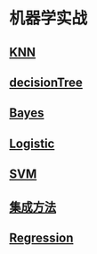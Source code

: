 # 机器学实战
## [KNN](https://github.com/Ruinhuang/MachineLearningInAction/tree/master/KNN)
## [decisionTree](https://github.com/Ruinhuang/MachineLearningInAction/tree/master/decisionTree)
## [Bayes](https://github.com/Ruinhuang/MachineLearningInAction/tree/master/Bayes)
## [Logistic](https://github.com/Ruinhuang/MachineLearningInAction/tree/master/Logistic)
## [SVM](https://github.com/Ruinhuang/MachineLearningInAction/tree/master/SVM)
## [集成方法](https://github.com/Ruinhuang/MachineLearningInAction/tree/master/%E9%9B%86%E6%88%90%E6%96%B9%E6%B3%95)
## [Regression](https://github.com/Ruinhuang/MachineLearningInAction/tree/master/Regression)
